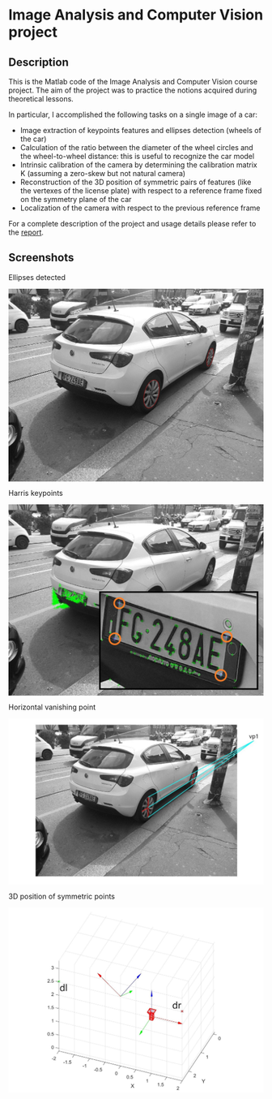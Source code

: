 # Image Analysis and Computer Vision project

## Description

This is the Matlab code of the Image Analysis and Computer Vision course project.
The aim of the project was to practice the notions acquired during theoretical lessons. 

In particular, I accomplished the following tasks on a single image of a car: 
- Image extraction of keypoints features and ellipses detection (wheels of the car)
- Calculation of the ratio between the diameter of the wheel circles and the wheel-to-wheel distance: this is useful to recognize the car model
- Intrinsic calibration of the camera by determining the calibration matrix K (assuming a zero-skew but not natural camera)
- Reconstruction of the 3D position of symmetric pairs of features (like the vertexes of the license plate) with respect to a reference frame fixed on the symmetry plane of the car
- Localization of the camera with respect to the previous reference frame

For a complete description of the project and usage details please refer to the [report](doc/documentation.pdf).

## Screenshots

<p>Ellipses detected</p>
<img src="doc/imgs/ellipses.jpg"  align="center" width="700">

<p>Harris keypoints</p>
<img src="doc/imgs/harris_keypoints.jpg"  align="center" width="700">

<p>Horizontal vanishing point</p>
<img src="doc/imgs/horiz_vp.jpg"  align="center" width="700">


<p>3D position of symmetric points</p>
<img src="doc/imgs/3D_points(1).jpg"  align="center" width="700">
